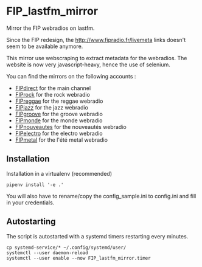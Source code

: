 # FIP_lastfm_mirror

Mirror the FIP webradios on lastfm.

Since the FIP redesign, the http://www.fipradio.fr/livemeta links doesn't seem to be available anymore.

This mirror use webscraping to extract metadata for the webradios. The website is now very javascript-heavy, hence the use of selenium.

You can find the mirrors on the following accounts :

- [FIPdirect](https://last.fm/user/FIPdirect) for the main channel
- [FIProck](https://last.fm/user/FIProck) for the rock webradio
- [FIPreggae](https://last.fm/user/FIPreggae) for the reggae webradio
- [FIPjazz](https://last.fm/user/FIPjazz) for the jazz webradio
- [FIPgroove](https://last.fm/user/FIPgroove) for the groove webradio
- [FIPmonde](https://last.fm/user/FIPmonde) for the monde webradio
- [FIPnouveautes](https://last.fm/user/FIPnouveautes) for the nouveautés webradio
- [FIPelectro](https://last.fm/user/FIPelectro) for the electro webradio
- [FIPmetal](https://last.fm/user/FIPmetal) for the l'été metal webradio


## Installation

Installation in a virtualenv (recommended)

```
pipenv install '-e .'
```

You will also have to rename/copy the config_sample.ini to config.ini and fill in your credentials.

## Autostarting

The script is autostarted with a systemd timers restarting every minutes.

```
cp systemd-service/* ~/.config/systemd/user/
systemctl --user daemon-reload
systemctl --user enable --now FIP_lastfm_mirror.timer
```
